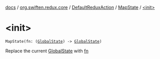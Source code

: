 [docs](../../../index.md) / [org.swiften.redux.core](../../index.md) / [DefaultReduxAction](../index.md) / [MapState](index.md) / [&lt;init&gt;](./-init-.md)

# &lt;init&gt;

`MapState(fn: (`[`GlobalState`](index.md#GlobalState)`) -> `[`GlobalState`](index.md#GlobalState)`)`

Replace the current [GlobalState](index.md#GlobalState) with [fn](fn.md)

